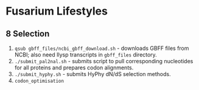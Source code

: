 # Fusarium Lifestyles

## 8 Selection

1. `qsub gbff_files/ncbi_gbff_download.sh` - downloads GBFF files from NCBI; also need Ilysp transcripts in `gbff_files` directory.
2. `./submit_pal2nal.sh` - submits script to pull corresponding nucleotides for all proteins and prepares codon alignments.
3. `./submit_hyphy.sh` - submits HyPhy dN/dS selection methods.
4. `codon_optimisation`
